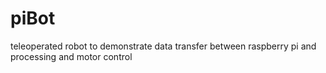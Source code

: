 # piBot
teleoperated robot to demonstrate data transfer between raspberry pi and processing and motor control
